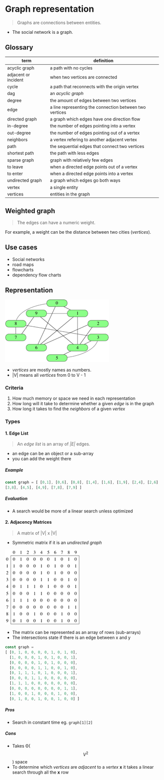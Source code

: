 # Graph representation

> Graphs are connections between entities.

- The social network is a graph.

## Glossary

term | definition
-- | --
acyclic graph | a path with no cycles
adjacent or incident | when two vertices are connected
cycle | a path that reconnects with the origin vertex
dag | an *acyclic graph*
degree | the amount of edges between two vertices
edge | a line representing the connection between two vertices
directed graph | a graph which edges have one direction flow
in-degree | the number of edges pointing into a vertex
out-degree | the number of edges pointing out of a vertex
neighbors | a vertex refering to another adjacent vertex
path | the sequential edges that connect two vertices
shortest path | the path with less edges
sparse graph | graph with relatively few edges
to leave | when a directed edge points out of a vertex
to enter | when a directed edge points into a vertex
undirected graph | a graph which edges go both ways
vertex | a single entity
vertices | entities in the graph

## Weighted graph

> The edges can have a numeric weight.

For example, a weight can be the distance between two cities (*vertices*).

## Use cases

- Social networks
- road maps
- flowcharts
- dependency flow charts

## Representation

![Khan academy](social_network_num.png)

- *vertices* are mostly names as numbers.
- |V| means all *vertices* from 0 to V - 1


### Criteria
1. How much memory or space we need in each representation
2. How long will it take to determine whether a given *edge* is in the graph
3. How long it takes to find the *neighbors* of a given *vertex*

### Types

#### 1. Edge List

> An *edge list* is an array of *|E|* edges.

- an edge can be an object or a sub-array
- you can add the weight there

##### Example
```javascript
const graph = [ [0,1], [0,6], [0,8], [1,4], [1,6], [1,9], [2,4], [2,6], [3,4], [3,5],
[3,8], [4,5], [4,9], [7,8], [7,9] ]
```

##### Evaluation
- A search would be more of a linear search unless optimized 

#### 2. Adjacency Matrices

> A matrix of |V| x |V| 

- Symmetric matrix if it is an *undirected graph*

![Khan Academy](adjacency_matrix.png)

- The matrix can be represented as an array of rows (sub-arrays)
- The intersections state if there is an edge between x and y

```javascript
const graph = 
[ [0, 1, 0, 0, 0, 0, 1, 0, 1, 0],
  [1, 0, 0, 0, 1, 0, 1, 0, 0, 1],
  [0, 0, 0, 0, 1, 0, 1, 0, 0, 0],
  [0, 0, 0, 0, 1, 1, 0, 0, 1, 0],
  [0, 1, 1, 1, 0, 1, 0, 0, 0, 1],
  [0, 0, 0, 1, 1, 0, 0, 0, 0, 0],
  [1, 1, 1, 0, 0, 0, 0, 0, 0, 0],
  [0, 0, 0, 0, 0, 0, 0, 0, 1, 1],
  [1, 0, 0, 1, 0, 0, 0, 1, 0, 0],
  [0, 1, 0, 0, 1, 0, 0, 1, 0, 0] ]
  ```
  
  ##### Pros
  
  - Search in constant time eg. `graph[1][2]`
  
  
  ##### Cons
  
  - Takes Θ($$V^2$$) space
  - To determine which *vertices* are *adjacent* to a *vertex* **x** it takes a linear search through all the **x** row